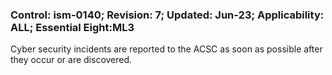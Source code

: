 ### Control: ism-0140; Revision: 7; Updated: Jun-23; Applicability: ALL; Essential Eight:ML3
<p>Cyber security incidents are reported to the ACSC as soon as possible after they occur or are discovered.</p>